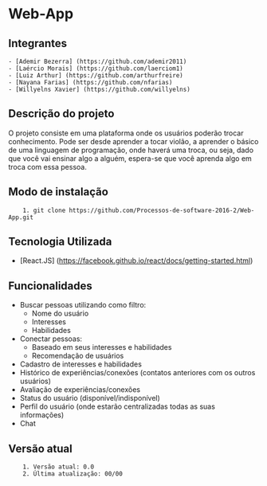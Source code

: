 Web-App
=================

Integrantes
-----------------

```
- [Ademir Bezerra] (https://github.com/ademir2011)
- [Laércio Morais] (https://github.com/laerciom1)
- [Luiz Arthur] (https://github.com/arthurfreire)
- [Nayana Farias] (https://github.com/nfarias)
- [Willyelns Xavier] (https://github.com/willyelns)
```

Descrição do projeto
-----------------

O projeto consiste em uma plataforma onde os usuários poderão trocar conhecimento. Pode ser desde aprender a tocar violão, a aprender o básico de uma linguagem de programação, onde haverá uma troca, ou seja, dado que você vai ensinar algo a alguém, espera-se que você aprenda algo em troca com essa pessoa.

Modo de instalação
-----------------

```
    1. git clone https://github.com/Processos-de-software-2016-2/Web-App.git
```

Tecnologia Utilizada
----------------

* [React.JS] (https://facebook.github.io/react/docs/getting-started.html)

Funcionalidades
-----------------
* Buscar pessoas utilizando como filtro:
	* Nome do usuário
	* Interesses
	* Habilidades
* Conectar pessoas:
	* Baseado em seus interesses e habilidades
	* Recomendação de usuários
* Cadastro de interesses e habilidades
* Histórico de experiências/conexões (contatos anteriores com os outros usuários)
* Avaliação de experiências/conexões
* Status do usuário (disponível/indisponível)
* Perfil do usuário (onde estarão centralizadas todas as suas informações)
* Chat 

Versão atual
-----------------

```
    1. Versão atual: 0.0
    2. Última atualização: 00/00
```